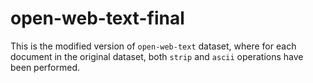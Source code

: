 # open-web-text-final

This is the modified version of `open-web-text` dataset, where for each document in the original dataset, both `strip` and `ascii` operations have been performed.
